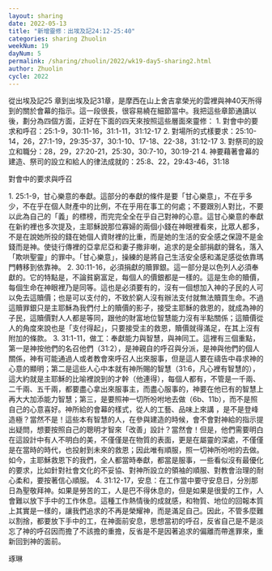 ```yaml
---
layout: sharing
date: 2022-05-13
title: "新增靈修：出埃及記24:12-25:40"
categories: sharing Zhuolin
weekNum: 19
dayNum: 5
permalink: /sharing/zhuolin/2022/wk19-day5-sharing2.html
author: Zhuolin
cycle: 2022
---  
```


從出埃及記25 章到出埃及記31章，是摩西在山上舍吉拿榮光的雲裡與神40天所得到的關於會幕的指示。這一段很長，很容易繞在細節當中。我把這些章節通讀以後，劃分為四個方面，正好在下面的四天來按照這些層面來靈修：
1. 對會中的要求和呼召：25:1-9，30:11-16，31:1-11，31:12-17
2. 對場所的式樣要求：25:10-14，26，27:1-19，29:35-37，30:1-10、17-18、22-38，31:12-17
3. 對祭司的設立和職分：28，29，27:20-21，25:30，30:7-10，30:19-21
4. 神要藉著會幕的建造、祭司的設立和給人的律法成就的：25:8、22，29:43-46，31:18

對會中的要求與呼召

1. 25:1-9，甘心樂意的奉獻。這部分的奉獻的條件是要「甘心樂意」，不在乎多少，不在乎在個人財產中的比例，不在乎用在事工的何處；不要跟別人對比，不要以此為自己的「義」的標榜，而完完全全在乎自己對神的心意。這甘心樂意的奉獻在新約裡也多次提及，主耶穌說那位寡婦的兩個小錢在神眼裡看來，比眾人都多，不是在說她所投的錢在她個人資財裡的比重，而是她的生活的安全感之保證不是金錢而是神。使徒行傳裡的亞拿尼亞和妻子撒非喇，追求的是全部捐獻的聲名，落入「欺哄聖靈」的罪中。「甘心樂意」，操練的是將自己生活安全感和滿足感從依靠瑪門轉移到依靠神。
2. 30:11-16，必須捐獻的贖罪銀。這一部分是以色列人必須奉獻的。它的特點是，不論貧窮富足，每個人的價銀都是一樣的。這是生命的贖價，每個生命在神眼裡乃是同等。這也是必須要有的，沒有一個想加入神的子民的人可以免去這贖價；也是可以支付的，不致於窮人沒有辦法支付就無法贖買生命。不過這贖罪銀只是主耶穌為我們付上的贖價的影子，接受主耶穌的救恩的，就成為神的子民，這贖價對人人都是等同，跟他的財富地位智慧能力沒有半點關係；這贖價從人的角度來說也是「支付得起」，只要接受主的救恩，贖價就得滿足，在其上沒有附加的條款。
3. 31:1-11，做工：奉獻能力與智慧，與神同工。這裡有三個重點，第一是神按他們的名召他們（31:2），是神親自的呼召與分派，是神與他們的個人關係，神有可能通過人或者教會來呼召人出來服事，但是這人要在禱告中尋求神的心意的顯明；第二是這些人心中本就有神所賜的智慧（31:6，凡心裡有智慧的），這大約就是主耶穌的比喻裡說到的才幹（他連得），每個人都有，不管是一千兩、二千兩、五千兩，都要盡心拿出來服事主，而盡心服事的，神要在他已有的智慧上再大大加添能力智慧；第三，是要照神一切所吩咐地去做（6b、11b），而不是照自己的心意喜好。神所給的會幕的樣式，從人的工藝、品味上來講 ，是不是登峰造極？當然不是！這些本有智慧的人，在參與建造的時候，會不會對神給的指示提出疑問，想要按照自己的聰明才智來「改善」設計？當然會！但是，他們需要明白在這設計中有人不明白的美，不僅僅是在物質的表面，更是在屬靈的深處，不僅僅是在當時的時代，也投射到未來的救恩；因此唯有順服，照一切神所吩咐的去做。如今，主耶穌救恩下的我們，全人都當時奉獻，都當是服事，一些看似沒有最優化的要求，比如針對社會文化的不妥協、對神所設立的領袖的順服、對教會治理的耐心柔和，要按著信心順服。
4. 31:12-17，安息：在工作當中要守安息日，分別那日為聖敬拜神。如果是勞苦的工，人是巴不得休息的，但是如果是很愛的工作，人會難以放下手中的工作休息。這種工作熱情後的成就感，和物質、地位的回報本質上其實是一樣的，讓我們追求的不再是榮耀神，而是滿足自己。因此，不管多麼難以割捨，都要放下手中的工，在神面前安息，思想當初的呼召，反省自己是不是淡忘了神的呼召因而擔了不該擔的重擔，反省是不是因著追求的偏離而帶進罪來，重新回到神的面前。

琢琳







